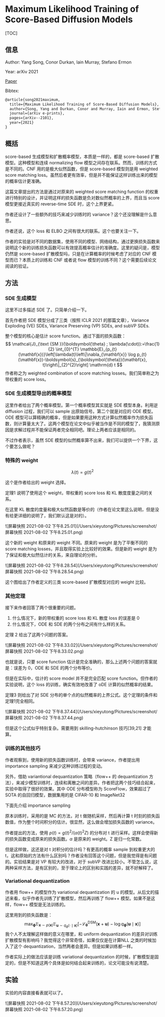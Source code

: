 # Maximum Likelihood Training of Score-Based Diffusion Models

[TOC]

## 信息

Author: Yang Song, Conor Durkan, Iain Murray, Stefano Ermon

Year: arXiv 2021

[Paper](file:///Users/xieyutong/Documents/Research/PaperReading/Papers/maximum-likelihood-training-of-score-based-diffusion-models.pdf)

Bibtex:

```latex
@article{song2021maximum,
  title={Maximum Likelihood Training of Score-Based Diffusion Models},
  author={Song, Yang and Durkan, Conor and Murray, Iain and Ermon, Stefano},
  journal={arXiv e-prints},
  pages={arXiv--2101},
  year={2021}
}
```



## 概括

score-based 生成模型和扩散概率模型，本质是一样的，都是 score-based 扩散模型。这种模型和连续 normalizing flow 模型之间存在联系。然而，训练的方式是不同的。CNF 用的是极大似然函数，但是 score-based 模型则是用 weighted score matching loss。虽然后者更有效率，但是并不能保证这样训练出来的模型的概率估计更准确。

这篇文章提出的方法是通过对原来的 weighted score matching function 的权重进行特别的设计，并证明这样的损失函数是负对数似然概率的上界，而且当 score 模型更接近真实的 reverse-time SDE 时，这个上界更紧。

作者还设计了一些额外的技巧来减少训练时的 variance？这个还没理解是什么意思。

作者还说，这个 loss 和 ELBO 之间有很大的联系。这个也要关注一下。

作者的实验是对不同的数据集，使用不同的模型、网络结构，通过更换损失函数来说明这个新的训练损失函数可以有效提高概率估计的准确度。这里的疑问是，模型仍然是 score-based 扩散模型吗，只是在计算概率的时候考虑了对应的 CNF 模型而已？本质上的训练和 CNF 或者说 flow 模型的训练不同？这个需要后续论文阅读的验证。



## 方法

### SDE 生成模型

这里不过多描述 SDE 了。只简单介绍一下。

首先作者把 SDE 模型分成了三类（按照 ICLR 2021 的那篇文章），Variance Exploding (VE) SDEs, Variance Preserving (VP) SDEs, and subVP SDEs.

整个模型的核心是估计 score function。通过下面的损失函数：
$$
\mathcal{J}_{\text {SM }}(\boldsymbol{\theta} ; \lambda(\cdot)):=\frac{1}{2} \int_{0}^{T} \mathbb{E}_{p_{t}(\mathbf{x})}\left[\lambda(t)\left\|\nabla_{\mathbf{x}} \log p_{t}(\mathbf{x})-\boldsymbol{s}_{\boldsymbol{\theta}}(\mathbf{x}, t)\right\|_{2}^{2}\right] \mathrm{d} t
$$
作者称之为 weighted combination of score matching losses。我们简单称之为带权重的 score loss。

### SDE 生成模型导出的概率模型

这里作者给出了两个概率模型。第一个概率模型其实就是 SDE 模型本身。利用逆 diffusion 过程，我们可以 sample 出原始信号。第二个就是对应的 ODE 模型。ODE 模型可以算精确的概率，但是如果要用这种方式计算似然概率作为损失函数，则计算量太大了。这两个模型在论文中似乎被当作是不同的模型了，我猜测原因是求解过程并不能保证两者完全相同吧。理论上两者应该是相同的。

不过作者表示，虽然 SDE 模型的似然概率算不出来，我们可以提供一个下界，这个要怎么做呢？

### 特殊的 weight

$$
\lambda(t)=g(t)^{2}
$$

这个是作者给出的 weight 选择。

定理1 说明了使用这个 weight，带权重的 score loss 和 KL 散度度量之间的关系。

在这里 KL 散度的度量和极大似然函数是等价的（作者在论文里这么说明，但是没有给更详细的说明了，我们默认这是对的）。

![屏幕快照 2021-08-02 下午8.25.01](/Users/xieyutong/Pictures/screenshot/屏幕快照 2021-08-02 下午8.25.01.png)

这个新的 weight 和原来的 weight 不同。原来的 weight 是为了平衡不同的 score matching losses，并且取得实验上比较好的效果。但是新的 weight 是为了保证和极大似然估计的关系，来自理论的分析。

![屏幕快照 2021-08-02 下午8.28.54](/Users/xieyutong/Pictures/screenshot/屏幕快照 2021-08-02 下午8.28.54.png)

这个图给出了作者定义的三类 score-based 扩散模型对应的 weight 比较。

### 其他定理

接下来作者回答了两个很重要的问题。

1. 什么情况下，新的带权重的 score loss 和 KL 散度 loss 的误差是 0
2. 什么情况下，ODE 和 SDE 的两个分布之间有什么样的关系。

定理 2 给出了这两个问题的答案。

![屏幕快照 2021-08-02 下午8.33.02](/Users/xieyutong/Pictures/screenshot/屏幕快照 2021-08-02 下午8.33.02.png)

也就是说，只要 score function 估计是完全准确的，那么上述两个问题的答案就是：误差为 0，ODE 和 SDE 的两个分布等价。

但是在实际中，估计的 score model 并不是完全匹配 score function。但作者的实验说明，这个 loss 的训练，确实有效地改善了 oDE 计算的似然概率的结果。

定理3 则给出了对 SDE 分布的单个点的似然概率的上界公式。这个定理的条件和定理1完全相同。

![屏幕快照 2021-08-02 下午8.37.44](/Users/xieyutong/Pictures/screenshot/屏幕快照 2021-08-02 下午8.37.44.png)

但是这个公式似乎特别复杂。需要用到 skilling-hutchinson 技巧[39,21] 才能算。

### 训练的其他技巧

作者观察到，使用新的损失函数训练时，会带来 variance，作者提出用 importance sampling 来减少这种训练过程的变动。

另外，借助 variantional dequantization 策略（flow++ 的 dequantization 方法），来减少模型训练时，连续和离散之间的差异。作者把这两个技巧结合起来，实验中取得了很好的效果。其中 ODE 分布模型称为 ScoreFlow，效果超过了 SOTA 的自回归模型，数据集用的是 CIFAR-10 和 ImageNet32

下面先介绍 importance sampling

原本训练时，采用的是 MC 的方法，对 t 做随机采样，然后再计算 t 时刻的损失函数值，作为整个时间积分的估计。很显然，这么做会增加损失函数的 variance。

作者提出的方法，使用 $p(t) = g(t)^2/(\alpha(t)^2Z)$ 的分布对 t 进行采样。这样会使得新的损失函数变成原来的损失函数。$\alpha$ 是原来的 weight。Z 是归一化常数。

但是这样做，这还是对 t 对积分的估计吗？有更高的概率 sample 到权重更大的 t，这和原始的方法有什么区别吗？作者没有回答这个问题，但是我觉得是有问题的。实验结果是对 VP 有较大的改进，对于 subVP 改进比较小。不管怎么说，这两种采样方法，是有区别的，至于理论上的区别和实践的差异，就不好解释了。

### Variational dequantization

作者用 flow++ 的模型作为 variational dequantization 的 u 的模型。从后文的描述来看，似乎作者先训练了扩散模型，然后再训练了 flow++ 模型。如果不是这样，flow++ 模型是无法训练的。

这里用到的损失函数是：
$$
\max _{\boldsymbol{\phi}} \mathbb{E}_{\mathbf{x} \sim p(\mathbf{x})} \mathbb{E}_{\mathbf{u} \sim q_{\phi}(\cdot \mid \mathbf{x})}\left[-\mathcal{L}_{\boldsymbol{\theta}}^{\mathrm{DSM}}(\mathbf{x}+\mathbf{u})-\log q_{\boldsymbol{\phi}}(\mathbf{u} \mid \mathbf{x})\right]
$$
我个人不太理解这样做的意义在哪里，和 uniform dequantization 的差异对训练扩散模型有影响吗？我觉得这个非常奇怪，如果仅仅是在计算NLL 之类的时候加入了这个 dequantization，当然两者会差异。但是如果训练都一样。

作者实际上的做法应该是训练 variational dequantization 的时候，扩散模型是固定的，但是不知道这两个具体是如何结合起来训练的，论文可能没有说清楚。



## 实验

实验的内容直接看表就可以了。

![屏幕快照 2021-08-02 下午8.57.20](/Users/xieyutong/Pictures/screenshot/屏幕快照 2021-08-02 下午8.57.20.png)


